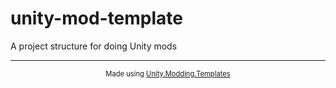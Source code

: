 # unity-mod-template

A project structure for doing Unity mods

---
<div align="center" style="font-size: 0.7rem;">
    Made using <a href="https://github.com/WarperSan/Unity.Modding.Templates">Unity.Modding.Templates</a>
</div>
